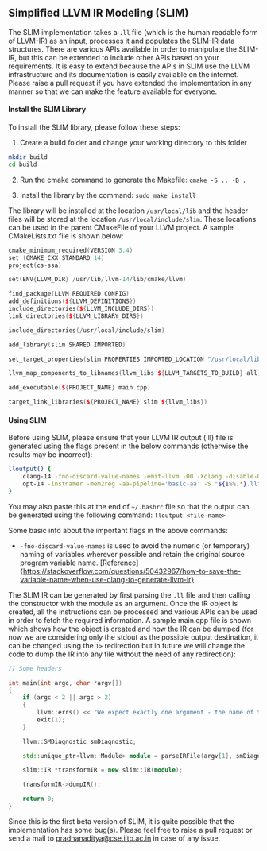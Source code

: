 ## Simplified LLVM IR Modeling (SLIM)

The SLIM implementation takes a `.ll` file (which is the human readable form of LLVM-IR) as an input, processes it and populates the SLIM-IR data structures. There are various APIs available in order to manipulate the SLIM-IR, but this can be extended to include other APIs based on your requirements. It is easy to extend because the APIs in SLIM use the LLVM infrastructure and its documentation is easily available on the internet. Please raise a pull request if you have extended the implementation in any manner so that we can make the feature available for everyone.

#### Install the SLIM Library

To install the SLIM library, please follow these steps:

1. Create a build folder and change your working directory to this folder
```bash
mkdir build
cd build
```

2. Run the cmake command to generate the Makefile:
`cmake -S .. -B .`

3. Install the library by the command:
`sudo make install`

The library will be installed at the location `/usr/local/lib` and the header files will be stored at the location `/usr/local/include/slim`. These locations can be used in the parent CMakeFile of your LLVM project. A sample CMakeLists.txt file is shown below:

```c++
cmake_minimum_required(VERSION 3.4)
set (CMAKE_CXX_STANDARD 14)
project(cs-ssa)

set(ENV{LLVM_DIR} /usr/lib/llvm-14/lib/cmake/llvm)

find_package(LLVM REQUIRED CONFIG)
add_definitions(${LLVM_DEFINITIONS})
include_directories(${LLVM_INCLUDE_DIRS})
link_directories(${LLVM_LIBRARY_DIRS})

include_directories(/usr/local/include/slim)

add_library(slim SHARED IMPORTED)

set_target_properties(slim PROPERTIES IMPORTED_LOCATION "/usr/local/lib/libslim.so")

llvm_map_components_to_libnames(llvm_libs ${LLVM_TARGETS_TO_BUILD} all)

add_executable(${PROJECT_NAME} main.cpp)

target_link_libraries(${PROJECT_NAME} slim ${llvm_libs})
```

#### Using SLIM

Before using SLIM, please ensure that your LLVM IR output (.ll) file is generated using the flags present in the below commands (otherwise the results may be incorrect):

```bash
lloutput() {
    clang-14 -fno-discard-value-names -emit-llvm -O0 -Xclang -disable-O0-optnone -g -S "$1"
    opt-14 -instnamer -mem2reg -aa-pipeline='basic-aa' -S "${1%%.*}.ll" > "output.ll"
}
```

You may also paste this at the end of `~/.bashrc` file so that the output can be generated using the following command:
`lloutput <file-name>`

Some basic info about the important flags in the above commands:
- `-fno-discard-value-names` is used to avoid the numeric (or temporary) naming of variables wherever possible and retain the original source program variable name. [Reference]{https://stackoverflow.com/questions/50432967/how-to-save-the-variable-name-when-use-clang-to-generate-llvm-ir} 

The SLIM IR can be generated by first parsing the `.ll` file and then calling the constructor with the module as an argument. Once the IR object is created, all the instructions can be processed and various APIs can be used in order to fetch the required information. A sample main.cpp file is shown which shows how the object is created and how the IR can be dumped (for now we are considering only the stdout as the possible output destination, it can be changed using the `1>` redirection but in future we will change the code to dump the IR into any file without the need of any redirection):

```c++
// Some headers

int main(int argc, char *argv[])
{
    if (argc < 2 || argc > 2)
    {
        llvm::errs() << "We expect exactly one argument - the name of the LLVM IR file!\n";
        exit(1);
    }

    llvm::SMDiagnostic smDiagnostic;

    std::unique_ptr<llvm::Module> module = parseIRFile(argv[1], smDiagnostic, context);

    slim::IR *transformIR = new slim::IR(module);

    transformIR->dumpIR();

    return 0;
}

```

Since this is the first beta version of SLIM, it is quite possible that the implementation has some bug(s). Please feel free to raise a pull request or send a mail to pradhanaditya@cse.iitb.ac.in in case of any issue.